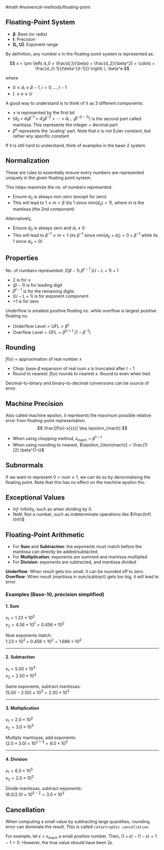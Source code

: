 #math #numerical-methods/floating-point
## Floating-Point System

- **β**: Base (or radix)  
- **t**: Precision  
- **[L, U]**: Exponent range  

By definition, any number $x$ in the floating-point system is represented as:

$$
x = \pm \left( d_0 + \frac{d_1}{\beta} + \frac{d_2}{\beta^2}  + \cdots + \frac{d_{t-1}}{\beta^{(t-1)}}  \right) \, \beta^e
$$

where  

- $0 \leq d_i \leq \beta - 1,\; i = 0, \dots, t-1$  
- $L \leq e \leq U$

A good way to understand is to think of it as 3 different components:
- $\pm$ is represented by the first bit
- $(d_0 + d_1 \beta^{-1} + d_2 \beta^{-2} + \cdots + d_{t-1} \beta^{-(t-1)})$ is the second part called $\text{mantissa}$. This represents the integer + decimal part
- $\beta^e$ represents the 'scaling' part. Note that $e$ is not Euler constant, but rather any specific constant

If it is still hard to understand, think of examples in the base-2 system.

## Normalization
These are rules to essentially ensure every numbers are represented uniquely in the given floating point system.

This helps maximize the no. of numbers represented.
- Ensure $d_{0}$ is always non-zero (except for zero)
- This will lead to $1\leq m <\beta$ (its 1 since $min(d_{0}) = 1$), where $m$ is the mantissa (the 2nd component)

Alternatively,
- Ensure $d_{0}$ is always zero and $d_{1} \neq 0$
- This will lead to $\beta^{-1} \leq m < 1$ (its $\beta^{-1}$ since $min(d_{0} + d_{1}) = 0 + \beta^{-1}$ while its 1 since $d_{0} = 0$)

## Properties
No. of numbers represented: $2(\beta-1).\beta^{t-1}.(U-L+1) + 1$
- $2$ is for $\pm$ 
- $(\beta-1)$ is for leading digit
- $\beta^{t-1}$ is for the remaining digits
- $(U - L +1)$ is for exponent component 
- $+1$ is for zero


Underflow is smallest positive floating no. while overflow is largest positive floating no.
- $\text{Underflow Level} = \text{UFL} = \beta^L$
- $\text{Overflow Level} = \text{OFL} = \beta^{U+1}.(1-\beta^{-1})$

## Rounding
$fl(x)$ = approximation of real number $x$ 

- Chop: $\text{base-}\beta$ expansion of real num $x$ is truncated after $t-1$
- Round to nearest: $fl(x)$ rounds to nearest $x$. Round to even when tied.

Decimal-to-binary and binary-to-decimal conversions can be source of error.

## Machine Precision
Also called machine epsilon, it represents the maximum possible relative error from floating-point representation.
$$
\frac{|fl(x)-x}{x}| \leq \epsilon_{mach}
$$

- When using chopping method, $\epsilon_{\text{mach}} = \beta^{1-t}$
- When using rounding to nearest, $\epsilon_{\text{mach}} = \frac{1}{2}.\beta^{1-t}$

## Subnormals
If we want to represent $0< \text{num} \leq 1$, we can do so by denormalising the floating point.
Note that this has no effect on the machine epsilon tho.

## Exceptional Values
- $Inf$: Infinity, such as when dividing by 0.
- $NaN$: Not a number, such as indeterminate operations like $\frac{Inf}{Inf}$ 

## Floating-Point Arithmetic
- For **Sum** and **Subtraction**: the exponents must match before the mantissa can directly be added/subtacted.
- For **Multiplication**: exponents are summed and mantissa multiplied
- For **Division**: exponents are subtracted, and mantissa divided

**Underflow**: When result gets too small, it can be rounded off to zero.
**Overflow**: When result (mantissa in sum/subtract) gets too big, it will lead to error.
### Examples (Base-10, precision simplified)
#### 1. Sum
$x_1 = 1.23 \times 10^2$  
$x_2 = 4.56 \times 10^1 = 0.456 \times 10^2$  

Now exponents match:  
$1.23 \times 10^2 + 0.456 \times 10^2 = 1.686 \times 10^2$  

---

#### 2. Subtraction
$x_1 = 5.00 \times 10^3$  
$x_2 = 2.50 \times 10^3$  

Same exponents, subtract mantissas:  
$(5.00 - 2.50) \times 10^3 = 2.50 \times 10^3$  

---
#### 3. Multiplication
$x_1 = 2.0 \times 10^2$  
$x_2 = 3.0 \times 10^3$  

Multiply mantissas, add exponents:  
$(2.0 \times 3.0) \times 10^{2+3} = 6.0 \times 10^5$  

---
#### 4. Division
$x_1 = 6.0 \times 10^5$  
$x_2 = 2.0 \times 10^2$  

Divide mantissas, subtract exponents:  
$(6.0 / 2.0) \times 10^{5-2} = 3.0 \times 10^3$  

## Cancellation
When computing a small value by subtracting large quantities, rounding error can dominate the result.
This is called `catastrophic cancellation`.

For example, let $\epsilon < \epsilon_{\text{mach}}$ a small positive number.
Then, $(1+\epsilon) - (1-\epsilon) = 1 - 1 = 0$.
However, the true value should have been $2\epsilon$.